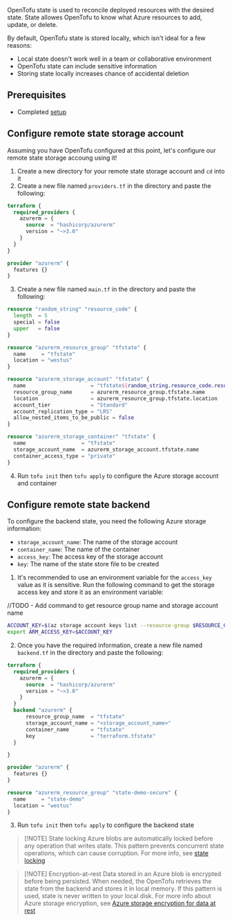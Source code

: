 OpenTofu state is used to reconcile deployed resources with the desired state. State allowes OpenTofu to know what Azure resources to add, update, or delete.

By default, OpenTofu state is stored locally, which isn't ideal for a few reasons:

- Local state doesn't work well in a team or collaborative environment
- OpenTofu state can include sensitive information
- Storing state locally increases chance of accidental deletion

## Prerequisites

- Completed [setup](../setup/README.md)

## Configure remote state storage account

Assuming you have OpenTofu configured at this point, let's configure our remote state storage accoung using it!

1. Create a new directory for your remote state storage account and `cd` into it
2. Create a new file named `providers.tf` in the directory and paste the following:

```terraform
terraform {
  required_providers {
    azurerm = {
      source  = "hashicorp/azurerm"
      version = "~>3.0"
    }
  }
}

provider "azurerm" {
  features {}
}
```

3. Create a new file named `main.tf` in the directory and paste the following:

```terraform
resource "random_string" "resource_code" {
  length  = 5
  special = false
  upper   = false
}

resource "azurerm_resource_group" "tfstate" {
  name     = "tfstate"
  location = "westus"
}

resource "azurerm_storage_account" "tfstate" {
  name                     = "tfstate${random_string.resource_code.result}"
  resource_group_name      = azurerm_resource_group.tfstate.name
  location                 = azurerm_resource_group.tfstate.location
  account_tier             = "Standard"
  account_replication_type = "LRS"
  allow_nested_items_to_be_public = false
}

resource "azurerm_storage_container" "tfstate" {
  name                  = "tfstate"
  storage_account_name  = azurerm_storage_account.tfstate.name
  container_access_type = "private"
}
```

4. Run `tofu init` then `tofu apply` to configure the Azure storage account and container

## Configure remote state backend

To configure the backend state, you need the following Azure storage information:

- `storage_account_name`: The name of the storage account
- `container_name`: The name of the container
- `access_key`: The access key of the storage account
- `key`: The name of the state store file to be created

1. It's recommended to use an environment variable for the `access_key` value as it is sensitive. Run the following command to get the storage access key and store it as an environment variable:

//TODO - Add command to get resource group name and storage account name

```bash
ACCOUNT_KEY=$(az storage account keys list --resource-group $RESOURCE_GROUP_NAME --account-name $STORAGE_ACCOUNT_NAME --query '[0].value' -o tsv)
export ARM_ACCESS_KEY=$ACCOUNT_KEY
```

2. Once you have the required information, create a new file named `backend.tf` in the directory and paste the following:

```terraform
terraform {
  required_providers {
    azurerm = {
      source  = "hashicorp/azurerm"
      version = "~>3.0"
    }
  }
  backend "azurerm" {
      resource_group_name  = "tfstate"
      storage_account_name = "<storage_account_name>"
      container_name       = "tfstate"
      key                  = "terraform.tfstate"
  }

}

provider "azurerm" {
  features {}
}

resource "azurerm_resource_group" "state-demo-secure" {
  name     = "state-demo"
  location = "westus"
}
```

3. Run `tofu init` then `tofu apply` to configure the backend state

> [!NOTE] State locking
> Azure blobs are automatically locked before any operation that writes state. This pattern prevents concurrent state operations, which can cause corruption. For more info, see [state locking](https://www.terraform.io/docs/state/locking.html)

> [!NOTE] Encryption-at-rest
> Data stored in an Azure blob is encrypted before being persisted. When needed, the OpenTofu retrieves the state from the backend and stores it in local memory. If this pattern is used, state is never written to your local disk. For more info about Azure storage encryption, see [Azure storage encryption for data at rest](https://learn.microsoft.com/en-us/azure/storage/common/storage-service-encryption)
